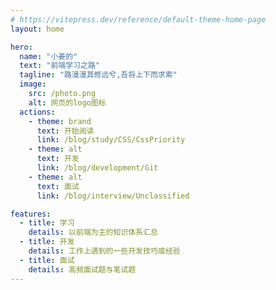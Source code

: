```yaml
---
# https://vitepress.dev/reference/default-theme-home-page
layout: home

hero:
  name: "小姜的"
  text: "前端学习之路"
  tagline: "路漫漫其修远兮,吾将上下而求索"
  image:
    src: /photo.png
    alt: 网页的logo图标
  actions:
    - theme: brand
      text: 开始阅读
      link: /blog/study/CSS/CssPriority
    - theme: alt
      text: 开发
      link: /blog/development/Git
    - theme: alt
      text: 面试
      link: /blog/interview/Unclassified

features:
  - title: 学习
    details: 以前端为主的知识体系汇总
  - title: 开发
    details: 工作上遇到的一些开发技巧或经验
  - title: 面试
    details: 高频面试题与笔试题
---
```

